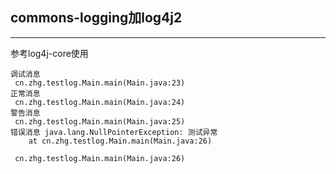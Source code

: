 ## commons-logging加log4j2
* * *
参考log4j-core使用

```控制台
调试消息
 cn.zhg.testlog.Main.main(Main.java:23)
正常消息
 cn.zhg.testlog.Main.main(Main.java:24)
警告消息
 cn.zhg.testlog.Main.main(Main.java:25)
错误消息 java.lang.NullPointerException: 测试异常
	at cn.zhg.testlog.Main.main(Main.java:26)

 cn.zhg.testlog.Main.main(Main.java:26)

```
